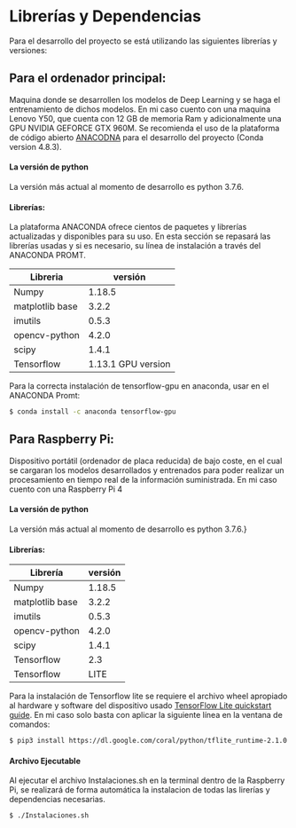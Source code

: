 
# Librerías y Dependencias
Para el desarrollo del proyecto se está utilizando las siguientes librerías y versiones:
## Para el ordenador principal:
Maquina donde se desarrollen los modelos de Deep Learning y se haga el entrenamiento de dichos modelos.
En mi caso cuento con una maquina Lenovo Y50, que cuenta con 12 GB de memoria Ram y adicionalmente una GPU NVIDIA GEFORCE GTX 960M.
Se recomienda el uso de la plataforma de código abierto [ANACODNA](https://www.anaconda.com/products/individual) para el desarrollo del proyecto (Conda version 4.8.3).
#### La versión de python 
La versión más actual al momento de desarrollo es python 3.7.6.
#### Librerías:
La plataforma ANACONDA ofrece cientos de paquetes y librerías actualizadas y disponibles para su uso. En esta sección se repasará las librerías usadas y si es necesario, su línea de instalación a través del ANACONDA PROMT.


| Libreria | versión |
| ------ | ------ |
| Numpy | 1.18.5 |
| matplotlib base | 3.2.2 |
| imutils | 0.5.3 |
| opencv-python | 4.2.0|
| scipy| 1.4.1 |
| Tensorflow | 1.13.1 GPU version |

Para la correcta instalación de tensorflow-gpu en anaconda, usar en el ANACONDA Promt:
```sh
$ conda install -c anaconda tensorflow-gpu
```


## Para Raspberry Pi:

Dispositivo portátil (ordenador de placa reducida) de bajo coste, en el cual se cargaran los modelos desarrollados y entrenados para poder realizar un procesamiento en tiempo real de la información suministrada.
En mi caso cuento con una Raspberry Pi 4
#### La versión de python 
La versión más actual al momento de desarrollo es python 3.7.6.}
#### Librerías:


| Librería | versión |
| ------ | ------ |
| Numpy | 1.18.5 |
| matplotlib base | 3.2.2 |
| imutils | 0.5.3 |
| opencv-python | 4.2.0|
| scipy| 1.4.1 |
| Tensorflow | 2.3 |
| Tensorflow | LITE |

Para la instalación de Tensorflow lite se requiere el archivo wheel apropiado al hardware y software del dispositivo usado [TensorFlow Lite quickstart guide](https://www.tensorflow.org/lite/guide/python). 
En mi caso solo basta con aplicar la siguiente línea en la ventana de comandos:
```sh
$ pip3 install https://dl.google.com/coral/python/tflite_runtime-2.1.0.post1-cp37-cp37m-linux_armv7l.whl
```
#### Archivo Ejecutable
Al ejecutar el archivo Instalaciones.sh en la terminal dentro de la Raspberry Pi, se realizará de forma automática la instalacion de todas las lirerías y dependencias necesarias.
```sh
$ ./Instalaciones.sh
```
